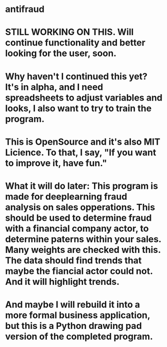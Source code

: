 # antifraud

# STILL WORKING ON THIS. Will continue functionality and better looking for the user, soon.
# Why haven't I continued this yet? It's in alpha, and I need spreadsheets to adjust variables and looks, I also want to try to train the program.
# This is OpenSource and it's also MIT Licience. To that, I say, "If you want to improve it, have fun."
# What it will do later: This program is made for deeplearning fraud analysis on sales opperations. This should be used to determine fraud with a financial company actor, to determine paterns within your sales. Many weights are checked with this. The data should find trends that maybe the fiancial actor could not. And it will highlight trends. 
# And maybe I will rebuild it into a more formal business application, but this is a Python drawing pad version of the completed program. 
